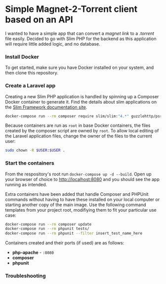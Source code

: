 # Simple Magnet-2-Torrent client based on an API

I wanted to have a simple app that can convert a *magnet link* to a *.torrent* file easily.
Decided to go with Slim PHP for the backend as this application will require little added logic, and no database.

### Install Docker

To get started, make sure you have Docker installed on your system, and then clone this repository.

### Create a Laravel app

Creating a new Slim PHP application is handled by spinning up a Composer Docker container to generate it.
Find the details about slim applications on the [Slim Framework documentation site](https://www.slimframework.com/docs/v4/start/installation.html).

```sh
docker-compose run --rm composer require slim/slim:"4.*" guzzlehttp/psr7 http-interop/http-factory-guzzle
```
Because containers are run as `root` in base Docker containers, the files created by  the composer script are owned by `root`. To allow local editing of the Laravel application files, change the owner of the files to the current user:
```sh
sudo chown -R $USER:$USER .
```

### Start the containers

From the respository's root run `docker-compose up -d --build`. Open up your browser of choice to [http://localhost:8080](http://localhost:8080) and you should see the app running as intended.

Extra containers have been added that handle Composer and PHPUnit commands without having to have these installed on your local computer or starting another copy of the main image. Use the following command templates from your project root, modifiying them to fit your particular use case:

``` sh
docker-compose run --rm composer update
docker-compose run --rm phpunit tests/
docker-compose run --rm phpunit --filter insert_test_name_here
```

Containers created and their ports (if used) are as follows:

- **php-apache** - `:8080`
- **composer**
- **phpunit**

### Troubleshooting

